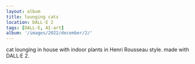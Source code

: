 ```yaml
---
layout: album
title: lounging cats
location: DALL·E 2
tags: [DALL-E, AI-art]
album: '/images/2022/december/2/'
---
```


cat lounging in house with indoor plants in Henri Rousseau style. made with DALL·E 2.